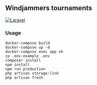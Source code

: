 ## Windjammers tournaments

[![Laravel](https://github.com/ubermeows/windjammers-tournaments/actions/workflows/laravel.yml/badge.svg?branch=master)](https://github.com/ubermeows/windjammers-tournaments/actions/workflows/laravel.yml)

### Usage
```
docker-compose build
docker-compose up -d
docker-compose exec app sh
cp .env.example .env
composer install
npm install
npm run production
php artisan storage:link
php artisan fresh
```
